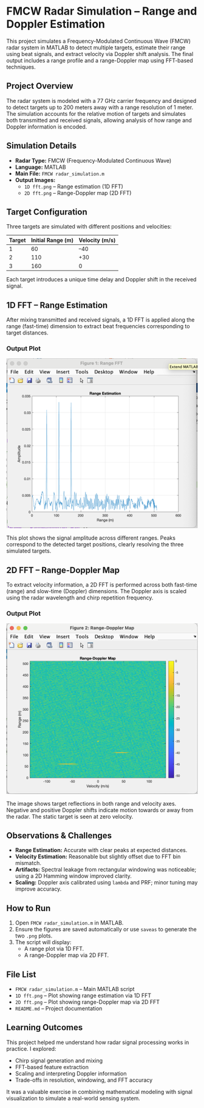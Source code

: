 # FMCW Radar Simulation – Range and Doppler Estimation

This project simulates a Frequency-Modulated Continuous Wave (FMCW) radar system in MATLAB to detect multiple targets, estimate their range using beat signals, and extract velocity via Doppler shift analysis. The final output includes a range profile and a range-Doppler map using FFT-based techniques.

## Project Overview

The radar system is modeled with a 77 GHz carrier frequency and designed to detect targets up to 200 meters away with a range resolution of 1 meter. The simulation accounts for the relative motion of targets and simulates both transmitted and received signals, allowing analysis of how range and Doppler information is encoded.

## Simulation Details

- **Radar Type:** FMCW (Frequency-Modulated Continuous Wave)
- **Language:** MATLAB
- **Main File:** `FMCW radar_simulation.m`
- **Output Images:**
  - `1D fft.png` – Range estimation (1D FFT)
  - `2D fft.png` – Range-Doppler map (2D FFT)

## Target Configuration

Three targets are simulated with different positions and velocities:

| Target | Initial Range (m) | Velocity (m/s) |
|--------|--------------------|----------------|
| 1      | 60                 | –40            |
| 2      | 110                | +30            |
| 3      | 160                | 0              |

Each target introduces a unique time delay and Doppler shift in the received signal.

## 1D FFT – Range Estimation

After mixing transmitted and received signals, a 1D FFT is applied along the range (fast-time) dimension to extract beat frequencies corresponding to target distances.

### Output Plot

![1D FFT](./1D%20fft.png)

This plot shows the signal amplitude across different ranges. Peaks correspond to the detected target positions, clearly resolving the three simulated targets.

## 2D FFT – Range-Doppler Map

To extract velocity information, a 2D FFT is performed across both fast-time (range) and slow-time (Doppler) dimensions. The Doppler axis is scaled using the radar wavelength and chirp repetition frequency.

### Output Plot

![2D FFT](./2D%20fft.png)

The image shows target reflections in both range and velocity axes. Negative and positive Doppler shifts indicate motion towards or away from the radar. The static target is seen at zero velocity.

## Observations & Challenges

- **Range Estimation:** Accurate with clear peaks at expected distances.
- **Velocity Estimation:** Reasonable but slightly offset due to FFT bin mismatch.
- **Artifacts:** Spectral leakage from rectangular windowing was noticeable; using a 2D Hamming window improved clarity.
- **Scaling:** Doppler axis calibrated using `lambda` and PRF; minor tuning may improve accuracy.

## How to Run

1. Open `FMCW radar_simulation.m` in MATLAB.
2. Ensure the figures are saved automatically or use `saveas` to generate the two `.png` plots.
3. The script will display:
   - A range plot via 1D FFT.
   - A range-Doppler map via 2D FFT.

## File List

- `FMCW radar_simulation.m` – Main MATLAB script
- `1D fft.png` – Plot showing range estimation via 1D FFT
- `2D fft.png` – Plot showing range-Doppler map via 2D FFT
- `README.md` – Project documentation

## Learning Outcomes

This project helped me understand how radar signal processing works in practice. I explored:

- Chirp signal generation and mixing
- FFT-based feature extraction
- Scaling and interpreting Doppler information
- Trade-offs in resolution, windowing, and FFT accuracy

It was a valuable exercise in combining mathematical modeling with signal visualization to simulate a real-world sensing system.
